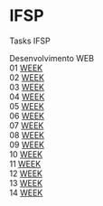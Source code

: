 # IFSP
Tasks IFSP

Desenvolvimento WEB <br>
01 [WEEK](https://github.com/conradobr1/IFSP/tree/main/Desenvolvimento%20WEB/1Semana) <BR>
02 [WEEK](https://github.com/conradobr1/IFSP/tree/main/Desenvolvimento%20WEB/2Semana/HTML_-Aula_01_C-main)<br>
03 [WEEK](https://github.com/conradobr1/IFSP/tree/main/Desenvolvimento%20WEB/3week/code)<br>
04 [WEEK](https://github.com/conradobr1/IFSP/tree/main/Desenvolvimento%20WEB/4Week/html_2024_aula04-main)<br>
05 [WEEK](https://github.com/conradobr1/IFSP/tree/main/Desenvolvimento%20WEB/5Week)<br>
06 [WEEK](https://github.com/conradobr1/IFSP/tree/main/Desenvolvimento%20WEB/6Week/html_css_2024_aula1-main)<br>
07 [WEEK](https://github.com/conradobr1/IFSP/tree/main/Desenvolvimento%20WEB/7Week/html_2024_css_aula_2-main)<br>
08 [WEEK](https://github.com/conradobr1/IFSP/tree/main/Desenvolvimento%20WEB/8Week)<br>
09 [WEEK](https://github.com/conradobr1/IFSP/tree/main/Desenvolvimento%20WEB/9Week)<br>
10 [WEEK](https://github.com/conradobr1/IFSP/tree/main/Desenvolvimento%20WEB/10week)<br>
11 [WEEK](https://github.com/conradobr1/IFSP/tree/main/Desenvolvimento%20WEB/11Week)<br>
12 [WEEK](https://github.com/conradobr1/IFSP/tree/main/Desenvolvimento%20WEB/12Week)<br>
13 [WEEK](https://github.com/conradobr1/IFSP/tree/main/Desenvolvimento%20WEB/13Week)<br>
14 [WEEK](https://github.com/conradobr1/IFSP/tree/main/Desenvolvimento%20WEB/14Week)<br>


